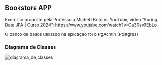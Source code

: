 ## Bookstore APP

<p>Exercício proposto pela Professora Michelli Brito no YouTube, vídeo "Spring Data JPA | Curso 2024": https://www.youtube.com/watch?v=Ca30sv9EbLo</p>
<p>O banco de dados utilizado na aplicação foi o PgAdmin (Postgres)</p>

<h3>Diagrama de Classes</h3>

![diagrama_de_classes](https://github.com/daniela-mattos/bookstore-jpa/assets/131220332/cbe6587d-1a02-42f1-99bb-5f29a0acc0f2)
